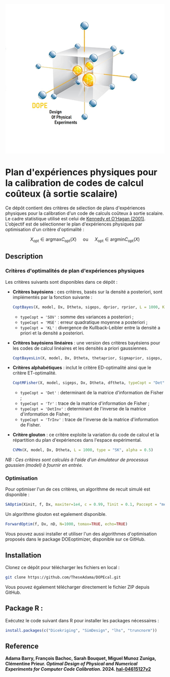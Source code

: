 ![Illustration du plan D-optimal](Graphiques/DOPEcal.jpg)

# Plan d'expériences physiques pour la calibration de codes de calcul coûteux (à sortie scalaire)

Ce dépôt contient des critères de sélection de plans d'expériences physiques pour la calibration d'un code de calculs coûteux à sortie scalaire. Le cadre statistique utilisé est celui de [Kennedy et O'Hagan (2001)](https://www.asc.ohio-state.edu/statistics/comp_exp/jour.club/kennedy01.pdf). L'objectif est de sélectionner le plan d'expériences physiques par optimisation d'un critère d'optimalité :

$$
X_{\text{opt}} \in \text{argmax} C_{\text{opt}}(X) \quad \text{ ou } \quad X_{\text{opt}} \in \text{argmin} C_{\text{opt}}(X)
$$

## Description
### Critères d'optimalités de plan d'expériences physiques
Les critères suivants sont disponibles dans ce dépôt :

- **Critères bayésiens** : ces critères, basés sur la densité a posteriori, sont implémentés par la fonction suivante :

    ```r
    CoptBayes(X, model, Dx, Dtheta, sigeps, dprior, rprior, L = 1000, K = 1000, typeCopt = 'KL', type = 'SK', ...)
    ```
    
    - `typeCopt = 'SOV'` : somme des variances a posteriori ;
    - `typeCopt = 'MSE'` : erreur quadratique moyenne a posteriori ;
    - `typeCopt = 'KL'`  : divergence de Kullback-Leibler entre la densité a priori et la densité a posteriori.

- **Critères bayésiens linéaires** : une version des critères bayésiens pour les codes de calcul linéaires et les densités a priori gaussiennes.

    ```r
    CoptBayesLin(X, model, Dx, Dtheta, thetaprior, Sigmaprior, sigeps, L = 1000, typeCopt = 'KL', type = 'SK', ...)
    ```

- **Critères alphabétiques** : inclut le critère ED-optimalité ainsi que le critère ET-optimalité.

    ```r
    CoptMFisher(X, model, sigeps, Dx, Dtheta, dftheta, typeCopt = "Det", L = 1000, type = 'SK')
    ```

    - `typeCopt = 'Det'` : determinant de la matrice d'information de Fisher ;
    - `typeCopt = 'Tr'` : trace de la matrice d'information de Fisher ;
    - `typeCopt = 'DetInv'`  : determinant de l'inverse de la matrice d'information de Fisher;
    - `typeCopt = 'TrInv'` : trace de l'inverse de la matrice d'information de Fisher.

- **Critère glouton** : ce critère exploite la variation du code de calcul et la répartition du plan d'expériences dans l'espace expérimental.

    ```r
    CVMm(X, model, Dx, Dtheta, L = 1000, type = "SK", alpha = 0.5)
    ```

*NB : Ces critères sont calculés à l'aide d'un émulateur de processus gaussien (*model*) à fournir en entrée.*

### Optimisation

Pour optimiser l'un de ces critères, un algorithme de recuit simulé est disponible :

```r
SAOptim(Xinit, f, Dx, maxiter=1e4, c = 0.99, Tinit = 0.1, Paccept = "metropolis", schema = "geo")
```
 Un algorithme glouton est egalement disponible.

 ```r
 ForwardOptim(f, Dx, nD, N=1000, tomax=TRUE, echo=TRUE)
 ```
Vous pouvez aussi installer et utiliser l'un des algorithmes d'optimisation proposés dans le package DOEoptimizer, disponible sur ce GitHub.

## Installation 

Clonez ce dépôt pour télécharger les fichiers en local :

```bash
git clone https://github.com/TheseAdama/DOPEcal.git
```
Vous pouvez également télécharger directement le fichier ZIP depuis GitHub.

## Package R : 
Exécutez le code suivant dans R pour installer les packages nécessaires : 

 ```r
install.packages(c("Dicekriging", "SimDesign", "lhs", "truncnorm"))
 ```

## Reference
**Adama Barry, François Bachoc, Sarah Bouquet, Miguel Munoz Zuniga, Clémentine Prieur. _Optimal Design of Physical and Numerical Experiments for Computer Code Calibration_. 2024. [hal-04615127v2](https://theses.hal.science/UNIV-UT3/hal-04615127v2)**

